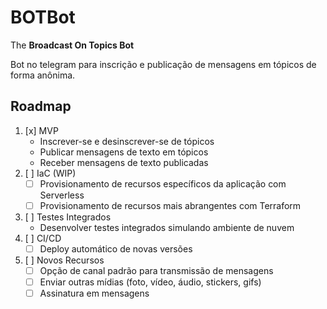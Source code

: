 # BOTBot
The **Broadcast On Topics Bot**

Bot no telegram para inscrição e publicação de mensagens em tópicos de forma anônima.

## Roadmap
1. [x] MVP
    - Inscrever-se e desinscrever-se de tópicos
    - Publicar mensagens de texto em tópicos
    - Receber mensagens de texto publicadas
2. [ ] IaC (WIP)
    - [ ] Provisionamento de recursos específicos da aplicação com Serverless
    - [ ] Provisionamento de recursos mais abrangentes com Terraform
3. [ ] Testes Integrados
    - Desenvolver testes integrados simulando ambiente de nuvem
4. [ ] CI/CD
    - [ ] Deploy automático de novas versões
5. [ ] Novos Recursos
    - [ ] Opção de canal padrão para transmissão de mensagens
    - [ ] Enviar outras mídias (foto, vídeo, áudio, stickers, gifs)
    - [ ] Assinatura em mensagens